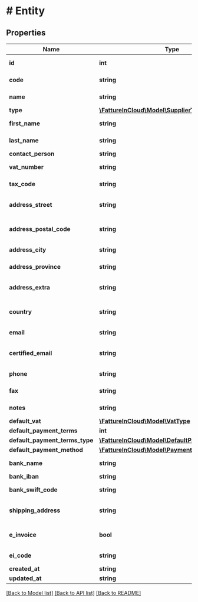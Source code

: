 # # Entity

## Properties

Name | Type | Description | Notes
------------ | ------------- | ------------- | -------------
**id** | **int** | Unique identifier | [optional]
**code** | **string** | Supplier code. | [optional]
**name** | **string** | Supplier name. |
**type** | [**\FattureInCloud\Model\SupplierType**](SupplierType.md) |  | [optional]
**first_name** | **string** | Supplier first name. | [optional]
**last_name** | **string** | Supplier last name. | [optional]
**contact_person** | **string** |  | [optional]
**vat_number** | **string** | Supplier vat number. | [optional]
**tax_code** | **string** | Supplier tax code. | [optional]
**address_street** | **string** | Supplier street address. | [optional]
**address_postal_code** | **string** | Supplier postal code. | [optional]
**address_city** | **string** | Supplier city. | [optional]
**address_province** | **string** | Supplier province. | [optional]
**address_extra** | **string** | Supplier address extra info. | [optional]
**country** | **string** | Supplier country. | [optional] [default to 'Italia']
**email** | **string** | Supplier email. | [optional]
**certified_email** | **string** | Supplier certified email. | [optional]
**phone** | **string** | Supplier phone. | [optional]
**fax** | **string** | Supplier fax. | [optional]
**notes** | **string** | Supplier extra notes. | [optional]
**default_vat** | [**\FattureInCloud\Model\VatType**](VatType.md) |  | [optional]
**default_payment_terms** | **int** |  | [optional]
**default_payment_terms_type** | [**\FattureInCloud\Model\DefaultPaymentTermsType**](DefaultPaymentTermsType.md) |  | [optional]
**default_payment_method** | [**\FattureInCloud\Model\PaymentMethod**](PaymentMethod.md) |  | [optional]
**bank_name** | **string** | Client bank name. | [optional]
**bank_iban** | **string** | Client iban. | [optional]
**bank_swift_code** | **string** | Client bank swift code. | [optional]
**shipping_address** | **string** | Client shipping address. | [optional]
**e_invoice** | **bool** | Use e-invoices for this entity | [optional] [default to false]
**ei_code** | **string** | E-invoice code | [optional]
**created_at** | **string** |  | [optional]
**updated_at** | **string** |  | [optional]

[[Back to Model list]](../../README.md#models) [[Back to API list]](../../README.md#endpoints) [[Back to README]](../../README.md)
